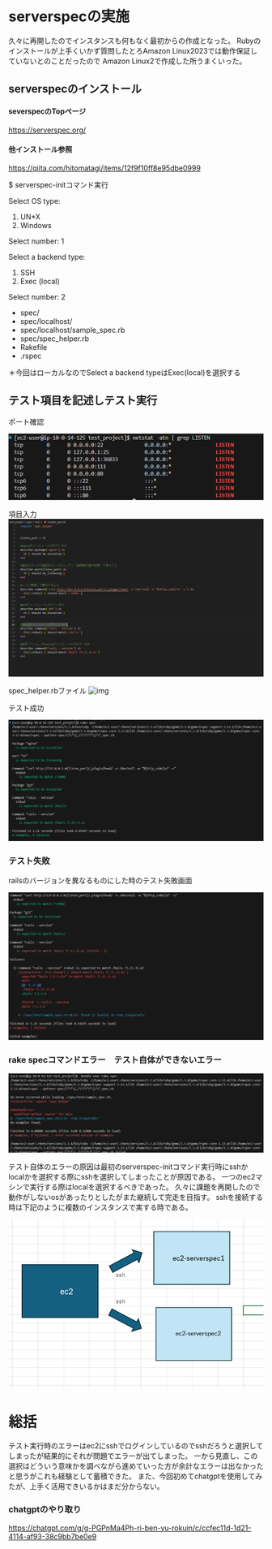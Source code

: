 # serverspecの実施

久々に再開したのでインスタンスも何もなく最初からの作成となった。
Rubyのインストールが上手くいかず質問したとろAmazon Linux2023では動作保証していないとのことだったので
Amazon Linux2で作成した所うまくいった。

## serverspecのインストール

#### severspecのTopページ
 https://serverspec.org/

#### 他インストール参照
https://qiita.com/hitomatagi/items/12f9f10ff8e95dbe0999

$ serverspec-initコマンド実行

Select OS type:

  1) UN*X
  2) Windows

Select number: 1

Select a backend type:

  1) SSH
  2) Exec (local)

Select number: 2

 + spec/
 + spec/localhost/
 + spec/localhost/sample_spec.rb
 + spec/spec_helper.rb
 + Rakefile
 + .rspec

＊今回はローカルなのでSelect a backend typeはExec(local)を選択する


## テスト項目を記述しテスト実行

ポート確認

![img](lecture11/lecture11_img：ポート確認.png)


項目入力
![img](lecture11/lecture11_img：テスト項目記述.png)

spec_helper.rbファイル
![img](lecture11/lecture11_img：spec_helper.rb.png)



テスト成功

![img](lecture11/lecture11_img：テスト成功.png)



### テスト失敗

railsのバージョンを異なるものにした時のテスト失敗画面

![img](lecture11/lecture11_img：テスト失敗.png)





### rake specコマンドエラー　テスト自体ができないエラー

![img](lecture11/img：実行エラー.png)


テスト自体のエラーの原因は最初のserverspec-initコマンド実行時にsshかlocalかを選択する際にsshを選択してしまったことが原因である。
一つのec2マシンで実行する際はlocalを選択するべきであった。
久々に課題を再開したので動作がしないosがあったりとしたがまた継続して完走を目指す。
sshを接続する時は下記のように複数のインスタンスで実する時である。

![img](lecture11/lecture11_img：serverspec：ssh.png)





# 総括

テスト実行時のエラーはec2にsshでログインしているのでsshだろうと選択してしまったが結果的にそれが問題でエラーが出てしまった。
一から見直し、この選択はどういう意味かを調べながら進めていった方が余計なエラーは出なかったと思うがこれも経験として蓄積できた。
また、今回初めてchatgptを使用してみたが、上手く活用できいるかはまだ分からない。



### chatgptのやり取り

https://chatgpt.com/g/g-PGPnMa4Ph-ri-ben-yu-rokuin/c/ccfec11d-1d21-4114-af93-38c9bb7be0e9

